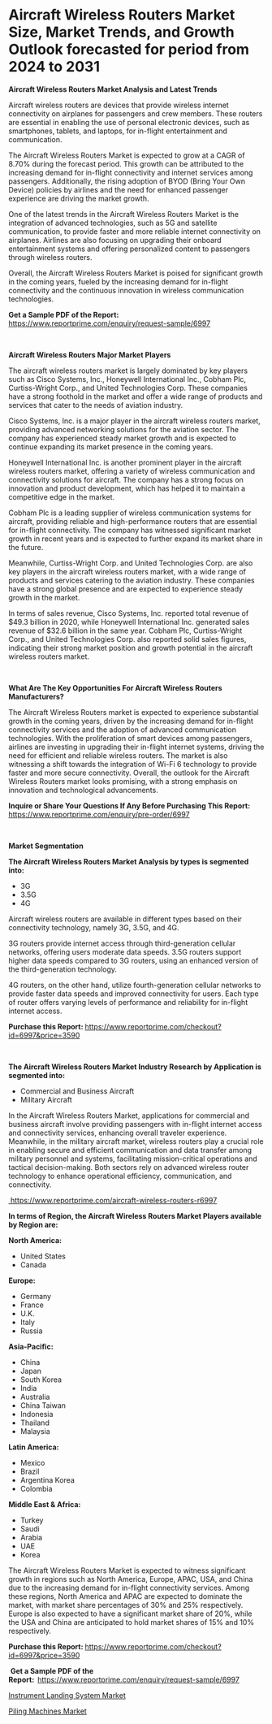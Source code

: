 <p><h1>Aircraft Wireless Routers Market Size, Market Trends, and Growth Outlook forecasted for period from 2024 to 2031</h1></p><p><strong>Aircraft Wireless Routers Market Analysis and Latest Trends</strong></p>
<p><p>Aircraft wireless routers are devices that provide wireless internet connectivity on airplanes for passengers and crew members. These routers are essential in enabling the use of personal electronic devices, such as smartphones, tablets, and laptops, for in-flight entertainment and communication.</p><p>The Aircraft Wireless Routers Market is expected to grow at a CAGR of 8.70% during the forecast period. This growth can be attributed to the increasing demand for in-flight connectivity and internet services among passengers. Additionally, the rising adoption of BYOD (Bring Your Own Device) policies by airlines and the need for enhanced passenger experience are driving the market growth.</p><p>One of the latest trends in the Aircraft Wireless Routers Market is the integration of advanced technologies, such as 5G and satellite communication, to provide faster and more reliable internet connectivity on airplanes. Airlines are also focusing on upgrading their onboard entertainment systems and offering personalized content to passengers through wireless routers.</p><p>Overall, the Aircraft Wireless Routers Market is poised for significant growth in the coming years, fueled by the increasing demand for in-flight connectivity and the continuous innovation in wireless communication technologies.</p></p>
<p><strong>Get a Sample PDF of the Report:&nbsp;</strong> <a href="https://www.reportprime.com/enquiry/request-sample/6997">https://www.reportprime.com/enquiry/request-sample/6997</a></p>
<p>&nbsp;</p>
<p><strong>Aircraft Wireless Routers Major Market Players</strong></p>
<p><p>The aircraft wireless routers market is largely dominated by key players such as Cisco Systems, Inc., Honeywell International Inc., Cobham Plc, Curtiss-Wright Corp., and United Technologies Corp. These companies have a strong foothold in the market and offer a wide range of products and services that cater to the needs of aviation industry.</p><p>Cisco Systems, Inc. is a major player in the aircraft wireless routers market, providing advanced networking solutions for the aviation sector. The company has experienced steady market growth and is expected to continue expanding its market presence in the coming years.</p><p>Honeywell International Inc. is another prominent player in the aircraft wireless routers market, offering a variety of wireless communication and connectivity solutions for aircraft. The company has a strong focus on innovation and product development, which has helped it to maintain a competitive edge in the market.</p><p>Cobham Plc is a leading supplier of wireless communication systems for aircraft, providing reliable and high-performance routers that are essential for in-flight connectivity. The company has witnessed significant market growth in recent years and is expected to further expand its market share in the future.</p><p>Meanwhile, Curtiss-Wright Corp. and United Technologies Corp. are also key players in the aircraft wireless routers market, with a wide range of products and services catering to the aviation industry. These companies have a strong global presence and are expected to experience steady growth in the market.</p><p>In terms of sales revenue, Cisco Systems, Inc. reported total revenue of $49.3 billion in 2020, while Honeywell International Inc. generated sales revenue of $32.6 billion in the same year. Cobham Plc, Curtiss-Wright Corp., and United Technologies Corp. also reported solid sales figures, indicating their strong market position and growth potential in the aircraft wireless routers market.</p></p>
<p>&nbsp;</p>
<p><strong>What Are The Key Opportunities For Aircraft Wireless Routers Manufacturers?</strong></p>
<p><p>The Aircraft Wireless Routers market is expected to experience substantial growth in the coming years, driven by the increasing demand for in-flight connectivity services and the adoption of advanced communication technologies. With the proliferation of smart devices among passengers, airlines are investing in upgrading their in-flight internet systems, driving the need for efficient and reliable wireless routers. The market is also witnessing a shift towards the integration of Wi-Fi 6 technology to provide faster and more secure connectivity. Overall, the outlook for the Aircraft Wireless Routers market looks promising, with a strong emphasis on innovation and technological advancements.</p></p>
<p><strong>Inquire or Share Your Questions If Any Before Purchasing This Report:</strong> <a href="https://www.reportprime.com/enquiry/pre-order/6997">https://www.reportprime.com/enquiry/pre-order/6997</a></p>
<p>&nbsp;</p>
<p><strong>Market Segmentation</strong></p>
<p><strong>The Aircraft Wireless Routers Market Analysis by types is segmented into:</strong></p>
<p><ul><li>3G</li><li>3.5G</li><li>4G</li></ul></p>
<p><p>Aircraft wireless routers are available in different types based on their connectivity technology, namely 3G, 3.5G, and 4G. </p><p>3G routers provide internet access through third-generation cellular networks, offering users moderate data speeds. 3.5G routers support higher data speeds compared to 3G routers, using an enhanced version of the third-generation technology. </p><p>4G routers, on the other hand, utilize fourth-generation cellular networks to provide faster data speeds and improved connectivity for users. Each type of router offers varying levels of performance and reliability for in-flight internet access.</p></p>
<p><strong>Purchase this Report:&nbsp;</strong><a href="https://www.reportprime.com/checkout?id=6997&price=3590">https://www.reportprime.com/checkout?id=6997&price=3590</a></p>
<p>&nbsp;</p>
<p><strong>The Aircraft Wireless Routers Market Industry Research by Application is segmented into:</strong></p>
<p><ul><li>Commercial and Business Aircraft</li><li>Military Aircraft</li></ul></p>
<p><p>In the Aircraft Wireless Routers Market, applications for commercial and business aircraft involve providing passengers with in-flight internet access and connectivity services, enhancing overall traveler experience. Meanwhile, in the military aircraft market, wireless routers play a crucial role in enabling secure and efficient communication and data transfer among military personnel and systems, facilitating mission-critical operations and tactical decision-making. Both sectors rely on advanced wireless router technology to enhance operational efficiency, communication, and connectivity.</p></p>
<p><a href="https://www.reportprime.com/aircraft-wireless-routers-r6997">&nbsp;https://www.reportprime.com/aircraft-wireless-routers-r6997</a></p>
<p><strong>In terms of Region, the Aircraft Wireless Routers Market Players available by Region are:</strong></p>
<p>
    <p> <strong> North America: </strong>
        <ul>
            <li>United States</li>
            <li>Canada</li>
        </ul>
        </p> 
    <p> <strong> Europe: </strong>
        <ul>
            <li>Germany</li>
            <li>France</li>
            <li>U.K.</li>
            <li>Italy</li>
            <li>Russia</li>
        </ul>
        </p> 
    <p> <strong> Asia-Pacific: </strong>
        <ul>
            <li>China</li>
            <li>Japan</li>
            <li>South Korea</li>
            <li>India</li>
            <li>Australia</li>
            <li>China Taiwan</li>
            <li>Indonesia</li>
            <li>Thailand</li>
            <li>Malaysia</li>
        </ul>
        </p> 
    <p> <strong> Latin America: </strong>
        <ul>
            <li>Mexico</li>
            <li>Brazil</li>
            <li>Argentina Korea</li>
            <li>Colombia</li>
        </ul>
        </p> 
    <p> <strong> Middle East & Africa: </strong>
        <ul>
            <li>Turkey</li>
            <li>Saudi</li>
            <li>Arabia</li>
            <li>UAE</li>
            <li>Korea</li>
        </ul>
    </p>
    </p>
<p><p>The Aircraft Wireless Routers Market is expected to witness significant growth in regions such as North America, Europe, APAC, USA, and China due to the increasing demand for in-flight connectivity services. Among these regions, North America and APAC are expected to dominate the market, with market share percentages of 30% and 25% respectively. Europe is also expected to have a significant market share of 20%, while the USA and China are anticipated to hold market shares of 15% and 10% respectively.</p></p>
<p><strong>Purchase this Report: </strong><a href="https://www.reportprime.com/checkout?id=6997&price=3590">https://www.reportprime.com/checkout?id=6997&price=3590</a></p>
<p>&nbsp;<strong>Get a Sample PDF of the Report:&nbsp;&nbsp;</strong><a href="https://www.reportprime.com/enquiry/request-sample/6997">https://www.reportprime.com/enquiry/request-sample/6997</a></p>
<p><strong></strong></p>
<p><p><a href="https://view.publitas.com/reportprime-1/decoding-the-instrument-landing-system-market-a-deep-dive-into-the-latest-market-trends-market-segmentation-and-competitive-analysis/">Instrument Landing System Market</a></p><p><a href="https://view.publitas.com/reportprime-1/piling-machines-market-centers-on-aspects-such-as-market-growth-market-share-market-opportunity-and-projected-forecasts-spanning-from-2024-to-2031/">Piling Machines Market</a></p></p>